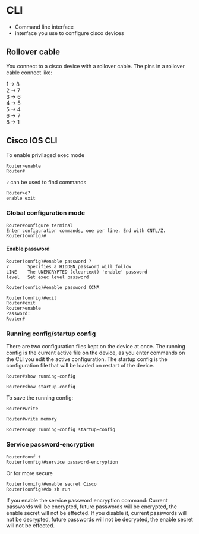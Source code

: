 # CLI

* Command line interface
* interface you use to configure cisco devices

## Rollover cable

You connect to a cisco device with a rollover cable. The pins in a rollover cable connect like:

1 -> 8<br/>
2 -> 7<br/>
3 -> 6<br/>
4 -> 5<br/>
5 -> 4<br/>
6 -> 7<br/>
8 -> 1<br/>

## Cisco IOS CLI

To enable privilaged exec mode
```
Router>enable
Router#
```
`?` can be used to find commands
```
Router>e?
enable exit
```
### Global configuration mode
```
Router#configure terminal
Enter configuration commands, one per line. End with CNTL/Z.
Router(config)#
```
#### Enable password
```
Router(config)#enable password ?
7       Specifies a HIDDEN password will follow
LINE    The UNENCRYPTED (cleartext) 'enable' password
level   Set exec level password

Router(config)#enable password CCNA
```

```
Router(config)#exit
Router#exit
Router>enable
Password:
Router#
```

### Running config/startup config

There are two configuration files kept on the device at once. The running config is the current active file on the device, as you enter commands on the CLI you edit the active configuration. The startup config is the configuration file that will be loaded on restart of the device.

```
Router#show running-config

Router#show startup-config
```
To save the running config:
```
Router#write

Router#write memory

Router#copy running-config startup-config
```

### Service password-encryption
```
Router#conf t
Router(config)#service password-encryption
```
Or for more secure
```
Router(conifg)#enable secret Cisco
Router(config)#do sh run
```

If you enable the service password encryption command: Current passwords will be encrypted, future passwords will be encrypted, the enable secret will not be effected. If you disable it, current passwords will not be decrypted, future passwords will not be decrypted, the enable secret will not be effected.